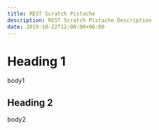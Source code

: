 ```yaml
---
title: REST Scratch Pistache
description: REST Scratch Pistache Description
date: 2019-10-22T12:00:00+06:00
---
```


# Heading 1

body1

## Heading 2

body2
